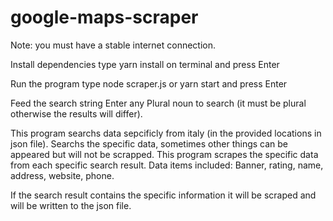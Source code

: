 # google-maps-scraper




Note: you must have a stable internet connection.

Install dependencies
type yarn install on terminal and press Enter



Run the program
type node scraper.js or yarn start and press Enter 

Feed the search string
Enter any Plural noun to search (it must be plural otherwise the results will differ).

This program searchs data  sepcificly from italy (in the provided locations in json file).
Searchs the specific data, sometimes other things can be appeared but will not be scrapped.
This program scrapes the specific data from each specific search result.
Data items included: 
Banner, 
rating,
name,
address,
website,
phone.


If the search result contains the specific information it will be scraped and will be written to the json file.


